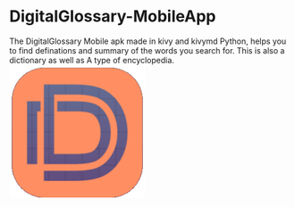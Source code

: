 # DigitalGlossary-MobileApp
The DigitalGlossary Mobile apk made in kivy and kivymd Python, helps you to find definations and summary of the words you search for. This is also a dictionary as well as A type of encyclopedia.
                      ![Test Image 1](/screenshots/icon.png)



